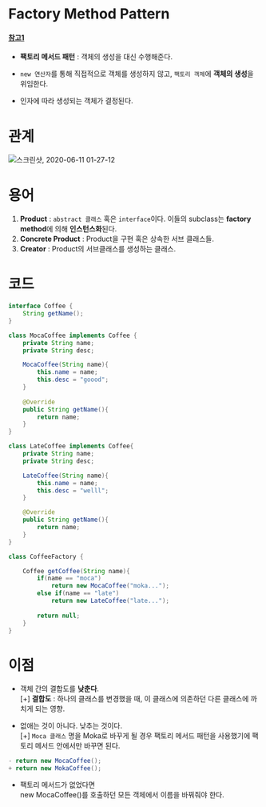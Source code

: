 

# Factory Method Pattern  
#### [참고1](https://niceman.tistory.com/143)  

* **팩토리 메서드 패턴** : 객체의 생성을 대신 수행해준다.  
* `new 연산자`를 통해 직접적으로 객체를 생성하지 않고, `팩토리 객체`에 **객체의 생성**을 위임한다.  

* 인자에 따라 생성되는 객체가 결정된다.  

# 관계    
![스크린샷, 2020-06-11 01-27-12](https://user-images.githubusercontent.com/62331555/84293431-bc366100-ab82-11ea-8bc3-239571e0389d.png)  


# 용어  

1. **Product** : `abstract 클래스` 혹은 `interface`이다. 이들의 subclass는 **factory method**에 의해 **인스턴스화**된다.  
2. **Concrete Product** : Product을 구현 혹은 상속한 서브 클래스들.  
3. **Creator** : Product의 서브클래스를 생성하는 클래스.  



# 코드  

```java
interface Coffee {     
    String getName();
}

class MocaCoffee implements Coffee {
    private String name;
    private String desc;

    MocaCoffee(String name){
        this.name = name;
        this.desc = "goood";
    }
    
    @Override
    public String getName(){
        return name;
    }
}

class LateCoffee implements Coffee{
    private String name;
    private String desc;

    LateCoffee(String name){
        this.name = name;
        this.desc = "welll";
    }

    @Override
    public String getName(){
        return name;
    }
}

class CoffeeFactory {

    Coffee getCoffee(String name){
        if(name == "moca")
            return new MocaCoffee("moka...");
        else if(name == "late")
            return new LateCoffee("late...");
        
        return null; 
    }
}
```

# 이점  
* 객체 간의 결합도를 **낮춘다**.  
[+] **결합도** : 하나의 클래스를 변경했을 때, 이 클래스에 의존하던 다른 클래스에 까치게 되는 영향.  

* 없애는 것이 아니다. 낮추는 것이다.  
[+] `Moca 클래스` 명을 Moka로 바꾸게 될 경우 팩토리 메서드 패턴을 사용했기에 팩토리 메서드 안에서만 바꾸면 된다.  
```java
- return new MocaCoffee(); 
+ return new MokaCoffee();
```

* 팩토리 메서드가 없었다면  
new MocaCoffee()를 호출하던 모든 객체에서 이름을 바꿔줘야 한다.  









